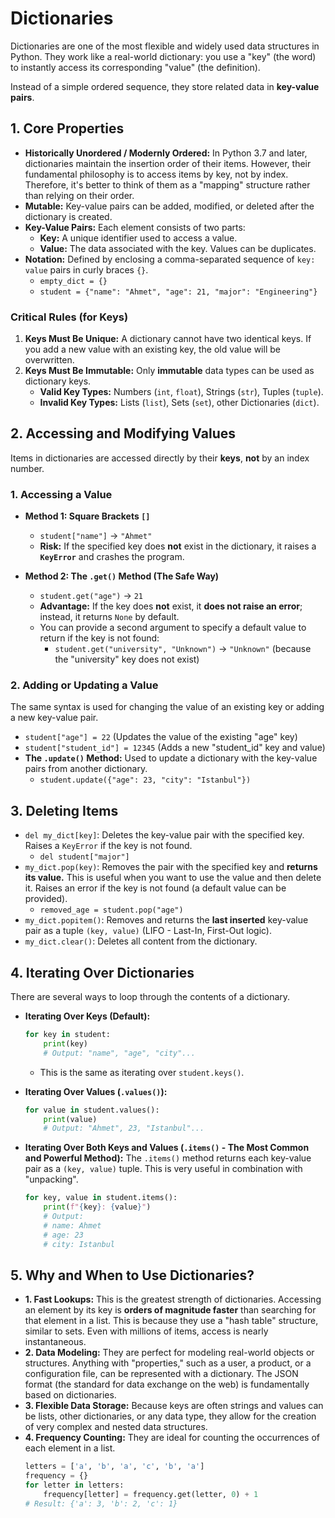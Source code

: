 # Dictionaries

Dictionaries are one of the most flexible and widely used data structures in Python. They work like a real-world dictionary: you use a "key" (the word) to instantly access its corresponding "value" (the definition).

Instead of a simple ordered sequence, they store related data in **key-value pairs**.

## 1. Core Properties

* **Historically Unordered / Modernly Ordered:** In Python 3.7 and later, dictionaries maintain the insertion order of their items. However, their fundamental philosophy is to access items by key, not by index. Therefore, it's better to think of them as a "mapping" structure rather than relying on their order.
* **Mutable:** Key-value pairs can be added, modified, or deleted after the dictionary is created.
* **Key-Value Pairs:** Each element consists of two parts:
    * **Key:** A unique identifier used to access a value.
    * **Value:** The data associated with the key. Values can be duplicates.
* **Notation:** Defined by enclosing a comma-separated sequence of `key: value` pairs in curly braces `{}`.
    * `empty_dict = {}`
    * `student = {"name": "Ahmet", "age": 21, "major": "Engineering"}`

### Critical Rules (for Keys)

1.  **Keys Must Be Unique:** A dictionary cannot have two identical keys. If you add a new value with an existing key, the old value will be overwritten.
2.  **Keys Must Be Immutable:** Only **immutable** data types can be used as dictionary keys.
    * **Valid Key Types:** Numbers (`int`, `float`), Strings (`str`), Tuples (`tuple`).
    * **Invalid Key Types:** Lists (`list`), Sets (`set`), other Dictionaries (`dict`).

## 2. Accessing and Modifying Values

Items in dictionaries are accessed directly by their **keys**, **not** by an index number.

### 1. Accessing a Value
* **Method 1: Square Brackets `[]`**
    * `student["name"]` -> `"Ahmet"`
    * **Risk:** If the specified key does **not** exist in the dictionary, it raises a **`KeyError`** and crashes the program.

* **Method 2: The `.get()` Method (The Safe Way)**
    * `student.get("age")` -> `21`
    * **Advantage:** If the key does **not** exist, it **does not raise an error**; instead, it returns `None` by default.
    * You can provide a second argument to specify a default value to return if the key is not found:
        * `student.get("university", "Unknown")` -> `"Unknown"` (because the "university" key does not exist)

### 2. Adding or Updating a Value
The same syntax is used for changing the value of an existing key or adding a new key-value pair.

* `student["age"] = 22` (Updates the value of the existing "age" key)
* `student["student_id"] = 12345` (Adds a new "student_id" key and value)
* **The `.update()` Method:** Used to update a dictionary with the key-value pairs from another dictionary.
    * `student.update({"age": 23, "city": "Istanbul"})`

## 3. Deleting Items

* `del my_dict[key]`: Deletes the key-value pair with the specified key. Raises a `KeyError` if the key is not found.
    * `del student["major"]`
* `my_dict.pop(key)`: Removes the pair with the specified key and **returns its value.** This is useful when you want to use the value and then delete it. Raises an error if the key is not found (a default value can be provided).
    * `removed_age = student.pop("age")`
* `my_dict.popitem()`: Removes and returns the **last inserted** key-value pair as a tuple `(key, value)` (LIFO - Last-In, First-Out logic).
* `my_dict.clear()`: Deletes all content from the dictionary.

## 4. Iterating Over Dictionaries

There are several ways to loop through the contents of a dictionary.

* **Iterating Over Keys (Default):**
    ```python
    for key in student:
        print(key)
        # Output: "name", "age", "city"...
    ```
    * This is the same as iterating over `student.keys()`.

* **Iterating Over Values (`.values()`):**
    ```python
    for value in student.values():
        print(value)
        # Output: "Ahmet", 23, "Istanbul"...
    ```

* **Iterating Over Both Keys and Values (`.items()` - The Most Common and Powerful Method):**
    The `.items()` method returns each key-value pair as a `(key, value)` tuple. This is very useful in combination with "unpacking".
    ```python
    for key, value in student.items():
        print(f"{key}: {value}")
        # Output:
        # name: Ahmet
        # age: 23
        # city: Istanbul
    ```

## 5. Why and When to Use Dictionaries?

* **1. Fast Lookups:** This is the greatest strength of dictionaries. Accessing an element by its key is **orders of magnitude faster** than searching for that element in a list. This is because they use a "hash table" structure, similar to sets. Even with millions of items, access is nearly instantaneous.
* **2. Data Modeling:** They are perfect for modeling real-world objects or structures. Anything with "properties," such as a user, a product, or a configuration file, can be represented with a dictionary. The JSON format (the standard for data exchange on the web) is fundamentally based on dictionaries.
* **3. Flexible Data Storage:** Because keys are often strings and values can be lists, other dictionaries, or any data type, they allow for the creation of very complex and nested data structures.
* **4. Frequency Counting:** They are ideal for counting the occurrences of each element in a list.
    ```python
    letters = ['a', 'b', 'a', 'c', 'b', 'a']
    frequency = {}
    for letter in letters:
        frequency[letter] = frequency.get(letter, 0) + 1
    # Result: {'a': 3, 'b': 2, 'c': 1}
    ```